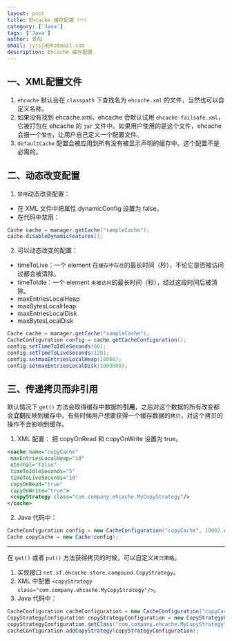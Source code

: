 ```yaml
---
layout: post
title: Ehcache 缓存配置（一）
category: ['Java']
tags: ['Java']
author: 景阳
email: jyjsjd@hotmail.com
description: Ehcache 缓存配置
---
```


## 一、XML配置文件
1. `ehcache` 默认会在 `classpath` 下查找名为 `ehcache.xml` 的文件，当然也可以自定义名称。
2. 如果没有找到 ehcache.xml，ehcache 会默认试用 `ehcache-failsafe.xml`，它被打包在 ehcache 的 `jar` 文件中。如果用户使用的是这个文件，ehcache 会报一个`警告`，让用户自己定义一个配置文件。
3. `defaultCache` 配置会被应用到所有没有被显示声明的缓存中。这个配置不是必需的。

## 二、动态改变配置
1. `禁用`动态改变配置：
  * 在 XML 文件中把属性 dynamicConfig 设置为 false。
  * 在代码中禁用：
  ```java
  Cache cache = manager.getCache("sampleCache");
  cache.disableDynamicFeatures();
  ```
2. 可以动态改变的配置：
  * timeToLive：一个 element 在`缓存中存在`的最长时间（秒），不论它是否被访问过都会被清除。
  * timeToIdle：一个 element `未被访问`的最长时间（秒），经过这段时间后被清除。
  * maxEntriesLocalHeap
  * maxBytesLocalHeap
  * maxEntriesLocalDisk
  * maxBytesLocalDisk
  ```java
  Cache cache = manager.getCache("sampleCache");
  CacheConfiguration config = cache.getCacheConfiguration();
  config.setTimeToIdleSeconds(60);
  config.setTimeToLiveSeconds(120);
  config.setmaxEntriesLocalHeap(10000);
  config.setmaxEntriesLocalDisk(1000000);
  ```

## 三、传递拷贝而非引用
默认情况下 `get()` 方法会取得缓存中数据的**引用**，之后对这个数据的所有改变都会**立刻**反映到缓存中。有些时候用户想要获得一个缓存数据的`拷贝`，对这个拷贝的操作不会影响到缓存。

1. XML 配置： 把 copyOnRead 和 copyOnWrite 设置为 true。
```xml
<cache name="copyCache"
 maxEntriesLocalHeap="10"
 eternal="false"
 timeToIdleSeconds="5"
 timeToLiveSeconds="10"
 copyOnRead="true"
 copyOnWrite="true">
 <copyStrategy class="com.company.ehcache.MyCopyStrategy"/>
</cache>
```
2. Java 代码中：

```java
CacheConfiguration config = new CacheConfiguration("copyCache", 1000).copyOnRead(true).copyOnWrite(true);
Cache copyCache = new Cache(config);
```

---

在 `get()` 或者 `put()` 方法获得拷贝的时候，可以自定义`拷贝策略`。

1. 实现接口 `net.sf.ehcache.store.compound.CopyStrategy`。
2. XML 中配置 `<copyStrategy class="com.company.ehcache.MyCopyStrategy"/>`。
3. Java 代码中：
```java
CacheConfiguration cacheConfiguration = new CacheConfiguration("copyCache", 10);
CopyStrategyConfiguration copyStrategyConfiguration = new CopyStrategyConfiguration();
copyStrategyConfiguration.setClass("com.company.ehcache.MyCopyStrategy");
cacheConfiguration.addCopyStrategy(copyStrategyConfiguration);
```
